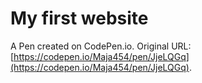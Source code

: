 # My first website

A Pen created on CodePen.io. Original URL: [https://codepen.io/Maja454/pen/JjeLQGq](https://codepen.io/Maja454/pen/JjeLQGq).

